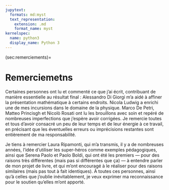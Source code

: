 ```yaml
---
jupytext:
  formats: md:myst
  text_representation:
    extension: .md
    format_name: myst
kernelspec:
  name: python3
  display_name: Python 3
---
```


(sec:remerciements)=

# Remerciemetns

Certaines personnes ont lu et commenté ce que j’ai écrit, contribuant de
manière essentielle au résultat final : Alessandro Di Giorgi m’a aidé à affiner
la présentation mathématique à certains endroits. Nicola Ludwig a enrichi une
de mes incursions dans le domaine de la physique. Marco De Petri, Matteo
Princisgh et Nicolò Rosati ont lu les brouillons avec soin et repéré de
nombreuses imperfections que j’espère avoir corrigées. Je remercie toutes et
tous d’avoir consacré un peu de leur temps et de leur énergie à ce travail, en
précisant que les éventuelles erreurs ou imprécisions restantes sont
entièrement de ma responsabilité.

Je tiens à remercier Laura Ripamonti, qui m’a transmis, il y a de nombreuses
années, l’idée d’utiliser les super-héros comme exemples pédagogiques, ainsi
que Serena Paolo et Paolo Boldi, qui ont été les premiers &mdash; pour des
raisons très différentes (mais pas si différentes que ça) &mdash; à entendre
parler de mon projet de livre, et qui m’ont encouragé à le réaliser pour des
raisons similaires (mais pas tout à fait identiques). À toutes ces personnes,
ainsi qu’à celles que j’oublie inévitablement, je veux exprimer ma
reconnaissance pour le soutien qu’elles m’ont apporté.

